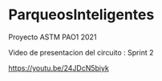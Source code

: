 # ParqueosInteligentes
Proyecto ASTM PAO1 2021

Video de presentacion del circuito : Sprint 2

https://youtu.be/24JDcN5biyk

